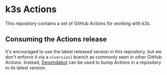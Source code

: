 # k3s Actions

This repository contains a set of GitHub Actions for working with k3s.

## Consuming the Actions release

It's encouraged to use the latest released version in this repository, but we
don't enforce it via a `v{version}` branch as commonly seen in other GitHub
Actions. Instead, [Dependabot](https://dependabot.com/github-actions/) can be
used to bump Actions in a repository to its latest version.
